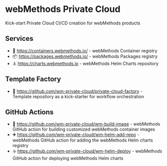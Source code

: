 # webMethods Private Cloud 

Kick-start Private Cloud CI/CD creation for webMethods products

## Services
- :whale: https://containers.webmethods.io/ - webMethods Container registry
- :package: https://packages.webmethods.io/ - webMethods Packages registry
- :anchor: https://charts.webmethods.io - webMethods Helm Charts repository

## Template Factory
- :green_book: https://github.com/wm-private-cloud/private-cloud-factory - Template repository as a kick-starter for workflow orchestration

## GitHub Actions
- :bricks: https://github.com/wm-private-cloud/wm-build-image - webMethods GitHub action for building customized webMethods container images
- :heavy_plus_sign: https://github.com/wm-private-cloud/wm-helm-add-repo - webMethods GitHub action for adding the webMethods Helm charts registry
- :sparkle: https://github.com/wm-private-cloud/wm-helm-deploy - webMethods GitHub action for deploying webMethods Helm charts
